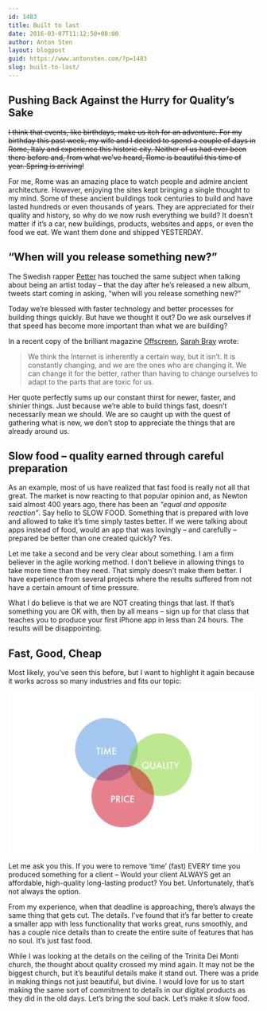 ```yaml
---
id: 1483
title: Built to last
date: 2016-03-07T11:12:50+00:00
author: Anton Sten
layout: blogpost
guid: https://www.antonsten.com/?p=1483
slug: built-to-last/
---
```

## Pushing Back Against the Hurry for Quality’s Sake

~~I think that events, like birthdays, make us itch for an adventure. For my birthday this past week, my wife and I decided to spend a couple of days in Rome, Italy and experience this historic city. Neither of us had ever been there before and, from what we’ve heard, Rome is beautiful this time of year. Spring is arriving!~~

For me, Rome was an amazing place to watch people and admire ancient architecture. However, enjoying the sites kept bringing a single thought to my mind. Some of these ancient buildings took centuries to build and have lasted hundreds or even thousands of years. They are appreciated for their quality and history, so why do we now rush everything we build? It doesn’t matter if it’s a car, new buildings, products, websites and apps, or even the food we eat. We want them done and shipped YESTERDAY.

## &#8220;When will you release something new?”

The Swedish rapper <a href="http://www.petter.nu" target="_blank">Petter</a> has touched the same subject when talking about being an artist today &#8211; that the day after he&#8217;s released a new album, tweets start coming in asking, “when will you release something new?”

Today we&#8217;re blessed with faster technology and better processes for building things quickly. But have we thought it out? Do we ask ourselves if that speed has become more important than what we are building?

In a recent copy of the brilliant magazine <a href="http://www.offscreenmag.com" target="_blank">Offscreen</a>, <a href="http://www.sarahjbray.com" target="_blank">Sarah Bray</a> wrote:

> We think the Internet is inherently a certain way, but it isn’t. It is constantly changing, and we are the ones who are changing it. We can change it for the better, rather than having to change ourselves to adapt to the parts that are toxic for us.

Her quote perfectly sums up our constant thirst for newer, faster, and shinier things. Just because we&#8217;re able to build things fast, doesn&#8217;t necessarily mean we should. We are so caught up with the quest of gathering what is new, we don’t stop to appreciate the things that are already around us.

## Slow food &#8211; quality earned through careful preparation

As an example, most of us have realized that fast food is really not all that great. The market is now reacting to that popular opinion and, as Newton said almost 400 years ago, there has been an _“equal and opposite reaction”_. Say hello to SLOW FOOD. Something that is prepared with love and allowed to take it’s time simply tastes better. If we were talking about apps instead of food, would an app that was lovingly &#8211; and carefully &#8211; prepared be better than one created quickly? Yes.

Let me take a second and be very clear about something. I am a firm believer in the agile working method. I don’t believe in allowing things to take more time than they need. That simply doesn’t make them better. I have experience from several projects where the results suffered from not have a certain amount of time pressure.

What I do believe is that we are NOT creating things that last. If that’s something you are OK with, then by all means &#8211; sign up for that class that teaches you to produce your first iPhone app in less than 24 hours. The results will be disappointing.

## Fast, Good, Cheap

Most likely, you’ve seen this before, but I want to highlight it again because it works across so many industries and fits our topic:

![Time, Cost, Quality](/images/triangle-1024x658.png)

Let me ask you this. If you were to remove &#8216;time&#8217; (fast) EVERY time you produced something for a client &#8211; Would your client ALWAYS get an affordable, high-quality long-lasting product? You bet. Unfortunately, that’s not always the option.

From my experience, when that deadline is approaching, there&#8217;s always the same thing that gets cut. The details. I’ve found that it’s far better to create a smaller app with less functionality that works great, runs smoothly, and has a couple nice details than to create the entire suite of features that has no soul. It’s just fast food.

While I was looking at the details on the ceiling of the Trinita Dei Monti church, the thought about quality crossed my mind again. It may not be the biggest church, but it’s beautiful details make it stand out. There was a pride in making things not just beautiful, but divine. I would love for us to start making the same sort of commitment to details in our digital products as they did in the old days. Let’s bring the soul back. Let’s make it slow food.
